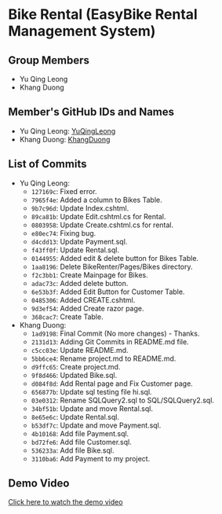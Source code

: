 # Bike Rental (EasyBike Rental Management System)

## Group Members
- Yu Qing Leong
- Khang Duong

## Member's GitHub IDs and Names
- Yu Qing Leong: [YuQingLeong](https://github.com/YuQingLeong)
- Khang Duong: [KhangDuong](https://github.com/Khang261002)

## List of Commits
- Yu Qing Leong:
  - `127169c`: Fixed error.
  - `7965f4e`: Added a column to Bikes Table.
  - `9b7c96d`: Update Index.cshtml.
  - `89ca81b`: Update Edit.cshtml.cs for Rental.
  - `0803958`: Update Create.cshtml.cs for rental.
  - `e80ec74`: Fixing bug.
  - `d4cdd13`: Update Payment.sql.
  - `f43ff0f`: Update Rental.sql.
  - `0144955`: Added edit & delete button for Bikes Table.
  - `1aa8196`: Delete BikeRenter/Pages/Bikes directory.
  - `f2c3bb1`: Create Mainpage for Bikes.
  - `adac73c`: Added delete button.
  - `6e53b3f`: Added Edit Button for Customer Table.
  - `0485306`: Added CREATE.cshtml.
  - `9d3ef54`: Added Create razor page.
  - `368cac7`: Create Table.
- Khang Duong:
  - `1ad9198`: Final Commit (No more changes) - Thanks.
  - `2131d13`: Adding Git Commits in README.md file.
  - `c5cc03e`: Update README.md.
  - `5bb6ce4`: Rename project.md to README.md.
  - `d9ffc65`: Create project.md.
  - `9f8d466`: Updated Bike.sql.
  - `d084f8d`: Add Rental page and Fix Customer page.
  - `656877b`: Update sql testing file hi.sql.
  - `03e0312`: Rename SQLQuery2.sql to SQL/SQLQuery2.sql.
  - `34bf51b`: Update and move Rental.sql.
  - `8e65e6c`: Update Rental.sql.
  - `b53df7c`: Update and move Payment.sql.
  - `4b10168`: Add file Payment.sql.
  - `bd72fe6`: Add file Customer.sql.
  - `536233a`: Add file Bike.sql.
  - `3110ba6`: Add Payment to my project.

## Demo Video
[Click here to watch the demo video](https://youtu.be/link_here)

